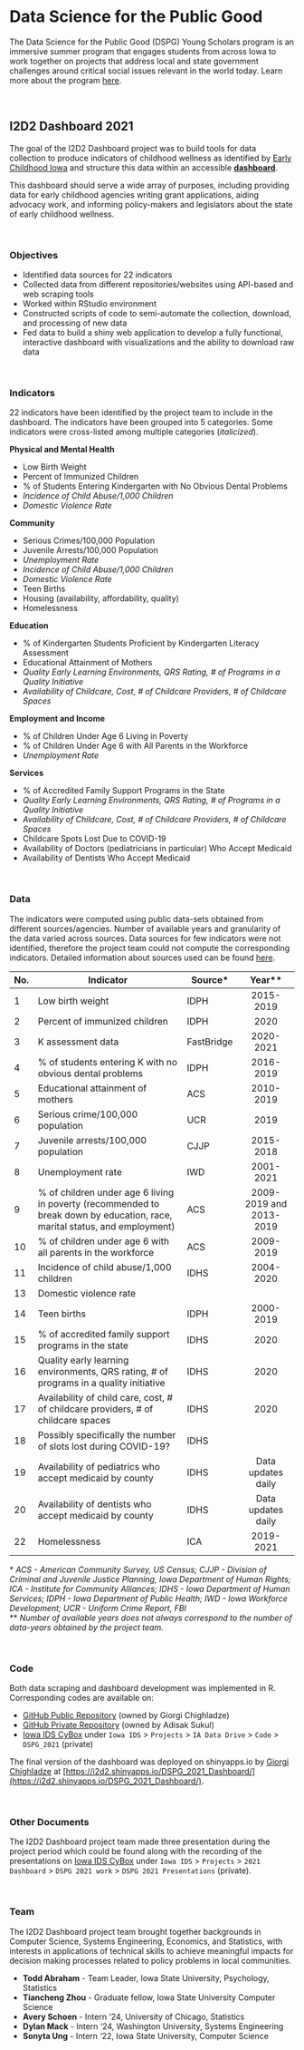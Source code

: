 # Data Science for the Public Good

The Data Science for the Public Good (DSPG) Young Scholars program is an immersive summer program that engages students from across Iowa to work together on projects that address local and state government challenges around critical social issues relevant in the world today. Learn more about the program [here](https://dspg.iastate.edu/).

<br>

## I2D2 Dashboard 2021
The goal of the I2D2 Dashboard project was to build tools for data collection to produce indicators of childhood wellness as identified by [Early Childhood Iowa](https://earlychildhood.iowa.gov/document/indicators-and-data-dictionary) and structure this data within an accessible [**dashboard**](https://i2d2.shinyapps.io/DSPG_2021_Dashboard/).

This dashboard should serve a wide array of purposes, including providing data for early childhood agencies writing grant applications, aiding advocacy work, and informing policy-makers and legislators about the state of early childhood wellness.

<br>

### **Objectives**

- Identified data sources for 22 indicators
- Collected data from different repositories/websites using API-based and web scraping tools
- Worked within RStudio environment
- Constructed scripts of code to semi-automate the collection, download, and processing of new data
- Fed data to build a shiny web application to develop a fully functional, interactive dashboard with visualizations and the ability to download raw data

<br>

### **Indicators**
22 indicators have been identified by the project team to include in the dashboard. The indicators have been grouped into 5 categories. Some indicators were cross-listed among multiple categories (_italicized_).

**Physical and Mental Health**  

- Low Birth Weight
- Percent of Immunized Children
- % of Students Entering Kindergarten with No Obvious Dental Problems
- _Incidence of Child Abuse/1,000 Children_
- _Domestic Violence Rate_

**Community**  

- Serious Crimes/100,000 Population
- Juvenile Arrests/100,000 Population
- _Unemployment Rate_
- _Incidence of Child Abuse/1,000 Children_
- _Domestic Violence Rate_
- Teen Births
- Housing (availability, affordability, quality)
- Homelessness

**Education**

- % of Kindergarten Students Proficient by Kindergarten Literacy Assessment
- Educational Attainment of Mothers
- _Quality Early Learning Environments, QRS Rating, # of Programs in a Quality Initiative_
- _Availability of Childcare, Cost, # of Childcare Providers, # of Childcare Spaces_

**Employment and Income**

- % of Children Under Age 6 Living in Poverty
- % of Children Under Age 6 with All Parents in the Workforce
- _Unemployment Rate_

**Services**
- % of Accredited Family Support Programs in the State
- _Quality Early Learning Environments, QRS Rating, # of Programs in a Quality Initiative_
- _Availability of Childcare, Cost, # of Childcare Providers, # of Childcare Spaces_
- Childcare Spots Lost Due to COVID-19
- Availability of Doctors (pediatricians in particular) Who Accept Medicaid
- Availability of Dentists Who Accept Medicaid

<br>

### **Data**
The indicators were computed using public data-sets obtained from different sources/agencies. Number of available years and granularity of the data varied across sources. Data sources for few indicators were not identified, therefore the project team could not compute the corresponding indicators. Detailed information about sources used can be found [here](https://iastate.app.box.com/file/844461079162?s=wsb68re1hs0qgnfba6r5lupx59hdvwip).

|  No. | Indicator      | Source*   | Year** |
| -    | -------------- | -------- | :--: |
|  1   |  Low birth weight | IDPH | 2015-2019 |
|  2   |  Percent of immunized children | IDPH  | 2020 |
|  3   |  K assessment data |  FastBridge | 2020-2021 |
|  4   |  % of students entering K with no obvious dental problems | IDPH | 2016-2019 |
|  5   |  Educational attainment of mothers | ACS | 2010-2019 |
|  6   |  Serious crime/100,000 population | UCR | 2019 |
|  7   |  Juvenile arrests/100,000 population |  CJJP | 2015-2018 |
|  8   |  Unemployment rate |  IWD  | 2001-2021 |
|  9   |  % of children under age 6 living in poverty (recommended to break down by education, race, marital status, and employment)  | ACS | 2009-2019 and 2013-2019 |
|  10  |  % of children under age 6 with all parents in the workforce | ACS | 2009-2019 |
|  11  |  Incidence of child abuse/1,000 children | IDHS | 2004-2020 |
|  13  |  Domestic violence rate |    |  |
|  14  |  Teen births |  IDPH  | 2000-2019 |
|  15  |  % of accredited family support programs in the state | IDHS | 2020 |
|  16  |  Quality early learning environments, QRS rating, # of programs in a quality initiative | IDHS | 2020 |
|  17  |  Availability of child care, cost, # of childcare providers, # of childcare spaces | IDHS | 2020 |
|  18  |  Possibly specifically the number of slots lost during COVID-19? | IDHS |  |
|  19  |  Availability of pediatrics who accept medicaid by county | IDHS | Data updates daily |
|  20  |  Availability of dentists who accept medicaid by county | IDHS | Data updates daily |
|  22  |  Homelessness | ICA | 2019-2021 |

\* _ACS - American Community Survey, US Census; CJJP - Division of Criminal and Juvenile Justice Planning, Iowa Department of Human Rights; ICA - Institute for Community Alliances; IDHS - Iowa Department of Human Services; IDPH - Iowa Department of Public Health; IWD - Iowa Workforce Development; UCR - Uniform Crime Report, FBI_  
\** _Number of available years does not always correspond to the number of data-years obtained by the project team._

<br>

### **Code**
Both data scraping and dashboard development was implemented in R. Corresponding codes are available on:

- [GitHub Public Repository](https://github.com/I2D2-ISU/I2D2_Dashboard_DSPG) (owned by Giorgi Chighladze)
- [GitHub Private Repository](https://github.com/DSPG2021/i2d2) (owned by Adisak Sukul)
- [Iowa IDS CyBox](https://iastate.app.box.com/folder/152647528114) under `Iowa IDS` > `Projects` > `IA Data Drive` > `Code` > `DSPG_2021` (private)

The final version of the dashboard was deployed on shinyapps.io by [Giorgi Chighladze](https://github.com/giorgichi) at [https://i2d2.shinyapps.io/DSPG_2021_Dashboard/](https://i2d2.shinyapps.io/DSPG_2021_Dashboard/).

<br>

### **Other Documents**
The I2D2 Dashboard project team made three presentation during the project period which could be found along with the recording of the presentations on [Iowa IDS CyBox](https://iastate.app.box.com/folder/145226631787) under `Iowa IDS` > `Projects` > `2021 Dashboard` > `DSPG 2021 work` > `DSPG 2021 Presentations` (private).


<br>

### **Team**
The I2D2 Dashboard project team  brought together backgrounds in Computer Science, Systems Engineering, Economics, and Statistics, with interests in applications of technical skills to achieve meaningful impacts for decision making processes related to policy problems in local communities.

- **Todd Abraham** - Team Leader, Iowa State University, Psychology, Statistics
- **Tiancheng Zhou** - Graduate fellow, Iowa State University Computer Science
- **Avery Schoen** - Intern ‘24, University of Chicago, Statistics
- **Dylan Mack** - Intern ‘24, Washington University, Systems Engineering
- **Sonyta Ung** - Intern ‘22, Iowa State University, Computer Science

<br>


